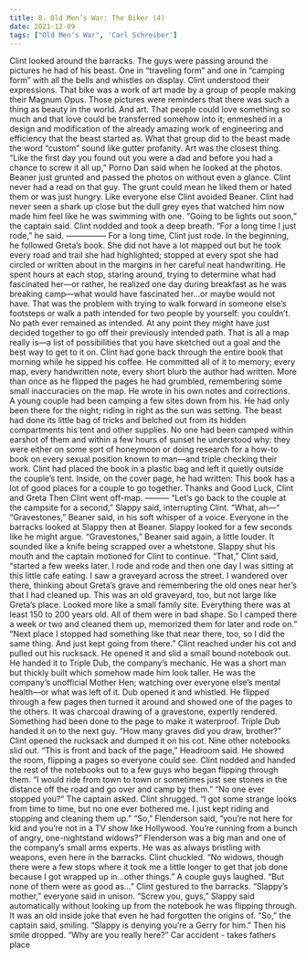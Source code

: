 ```yaml
---
title: 8. Old Men’s War: The Biker (4)
date: 2021-12-09
tags: ["Old Men's War", 'Carl Schreiber']
---
```


Clint looked around the barracks.  The guys were passing around the pictures he had of his beast.  One in “traveling form” and one in “camping form” with all the bells and whistles on display. Clint understood their expressions.  That bike was a work of art made by a group of people making their Magnum Opus.  Those pictures were reminders that there was such a thing as beauty in the world.  And art.  That people could love something so much and that love could be transferred somehow into it; enmeshed in a design and modification of the already amazing work of engineering and efficiency that the beast started as. What that group did to the beast made the word “custom” sound like gutter profanity.  Art was the closest thing. “Like the first day you found out you were a dad and before you had a chance to screw it all up,” Porno Dan said when he looked at the photos. Beaner just grunted and passed the photos on without even a glance.  Clint never had a read on that guy.  The grunt could mean he liked them or hated them or was just hungry.  Like everyone else Clint avoided Beaner.  Clint had never seen a shark up close but the dull grey eyes that watched him now made him feel like he was swimming with one. “Going to be lights out soon,” the captain said. Clint nodded and took a deep breath. “For a long time I just rode,” he said. ————— For a long time, Clint just rode. In the beginning, he followed Greta’s book.  She did not have a lot mapped out but he took every road and trail she had highlighted; stopped at every spot she had circled or written about in the margins in her careful neat handwriting. He spent hours at each stop, staring around, trying to determine what had fascinated her—or rather, he realized one day during breakfast as he was breaking camp—what would have fascinated her…or maybe would not have.  That was the problem with trying to walk forward in someone else’s footsteps or walk a path intended for two people by yourself: you couldn’t.  No path ever remained as intended.  At any point they might have just decided together to go off their previously intended path.  That is all a map really is—a list of possibilities that you have sketched out a goal and the best way to get to it on. Clint had gone back through the entire book that morning while he sipped his coffee.  He committed all of it to memory; every map, every handwritten note, every short blurb the author had written.  More than once as he flipped the pages he had grumbled, remembering some small inaccuracies on the map.  He wrote in his own notes and corrections. A young couple had been camping a few sites down from his.  He had only been there for the night; riding in right as the sun was setting.  The beast had done its little bag of tricks and belched out from its hidden compartments his tent and other supplies.  No one had been camped within earshot of them and within a few hours of sunset he understood why: they were either on some sort of honeymoon or doing research for a how-to book on every sexual position known to man—and triple checking their work. Clint had placed the book in a plastic bag and left it quietly outside the couple’s tent.  Inside, on the cover page, he had written: This book has a lot of good places for a couple to go together.  Thanks and Good Luck, Clint and Greta Then Clint went off-map. ——— “Let’s go back to the couple at the campsite for a second,” Slappy said, interrupting Clint.  “What, ah—“ “Gravestones,” Beaner said, in his soft whisper of a voice. Everyone in the barracks looked at Slappy then at Beaner.  Slappy looked for a few seconds like he might argue. “Gravestones,” Beaner said again, a little louder.  It sounded like a knife being scrapped over a whetstone.  Slappy shut his mouth and the captain motioned for Clint to continue. “That,” Clint said, “started a few weeks later.  I rode and rode and then one day I was sitting at this little cafe eating.  I saw a graveyard across the street.  I wandered over there, thinking about Greta’s grave and remembering the old ones near her’s that I had cleaned up.  This was an old graveyard, too, but not large like Greta’s place.  Looked more like a small family site.  Everything there was at least 150 to 200 years old.  All of them were in bad shape.  So I camped there a week or two and cleaned them up, memorized them for later and rode on.” “Next place I stopped had something like that near there, too, so I did the same thing.  And just kept going from there.”  Clint reached under his cot and pulled out his rucksack.  He opened it and slid a small bound notebook out.  He handed it to Triple Dub, the company’s mechanic.  He was a short man but thickly built which somehow made him look taller.  He was the company’s unofficial Mother Hen; watching over everyone else’s mental health—or what was left of it. Dub opened it and whistled.  He flipped through a few pages then turned it around and showed one of the pages to the others.  It was charcoal drawing of a gravestone, expertly rendered.  Something had been done to the page to make it waterproof. Triple Dub handed it on to the next guy.  “How many graves did you draw, brother?” Clint opened the rucksack and dumped it on his cot.  Nine other notebooks slid out. “This is front and back of the page,” Headroom said.  He showed the room, flipping a pages so everyone could see.  Clint nodded and handed the rest of the notebooks out to a few guys who began flipping through them. “I would ride from town to town or sometimes just see stones in the distance off the road and go over and camp by them.” “No one ever stopped you?” The captain asked. Clint shrugged.  “I got some strange looks from time to time, but no one ever bothered me.  I just kept riding and stopping and cleaning them up.” “So,” Flenderson said, “you’re not here for kid and you’re not in a TV show like Hollywood.  You’re running from a bunch of angry, one-nightstand widows?” Flenderson was a big man and one of the company’s small arms experts.  He was as always bristling with weapons, even here in the barracks. Clint chuckled.  “No widows, though there were a few stops where it took me a little longer to get that job done because I got wrapped up in…other things.” A couple guys laughed. “But none of them were as good as…” Clint gestured to the barracks. “Slappy’s mother,” everyone said in unison. “Screw you, guys,” Slappy said automatically without looking up from the notebook he was flipping through.  It was an old inside joke that even he had forgotten the origins of. “So,” the captain said, smiling.  “Slappy is denying you’re a Gerry for him.”  Then his smile dropped.  “Why are you really here?” Car accident - takes fathers place
